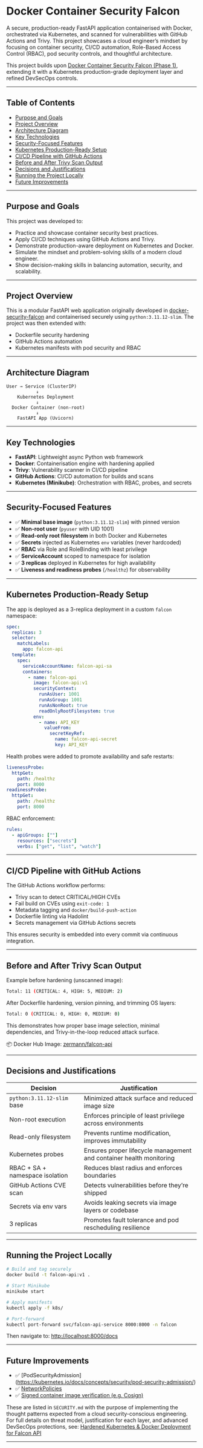 # Docker Container Security Falcon

A secure, production-ready FastAPI application containerised with Docker, orchestrated via Kubernetes, and scanned for vulnerabilities with GitHub Actions and Trivy. This project showcases a cloud engineer’s mindset by focusing on container security, CI/CD automation, Role-Based Access Control (RBAC), pod security controls, and thoughtful architecture.

This project builds upon [Docker Container Security Falcon (Phase 1)](https://github.com/JThomas404/docker-security-falcon), extending it with a Kubernetes production-grade deployment layer and refined DevSecOps controls.

---

## Table of Contents

- [Purpose and Goals](#purpose-and-goals)
- [Project Overview](#project-overview)
- [Architecture Diagram](#architecture-diagram)
- [Key Technologies](#key-technologies)
- [Security-Focused Features](#security-focused-features)
- [Kubernetes Production-Ready Setup](#kubernetes-production-ready-setup)
- [CI/CD Pipeline with GitHub Actions](#cicd-pipeline-with-github-actions)
- [Before and After Trivy Scan Output](#before-and-after-trivy-scan-output)
- [Decisions and Justifications](#decisions-and-justifications)
- [Running the Project Locally](#running-the-project-locally)
- [Future Improvements](#future-improvements)

---

## Purpose and Goals

This project was developed to:

- Practice and showcase container security best practices.
- Apply CI/CD techniques using GitHub Actions and Trivy.
- Demonstrate production-aware deployment on Kubernetes and Docker.
- Simulate the mindset and problem-solving skills of a modern cloud engineer.
- Show decision-making skills in balancing automation, security, and scalability.

---

## Project Overview

This is a modular FastAPI web application originally developed in [docker-security-falcon](https://github.com/JThomas404/fastapi-project) and containerised securely using `python:3.11.12-slim`. The project was then extended with:

- Dockerfile security hardening
- GitHub Actions automation
- Kubernetes manifests with pod security and RBAC

---

## Architecture Diagram

```
User → Service (ClusterIP)
           ↓
    Kubernetes Deployment
           ↓
  Docker Container (non-root)
           ↓
    FastAPI App (Uvicorn)
```

---

## Key Technologies

- **FastAPI**: Lightweight async Python web framework
- **Docker**: Containerisation engine with hardening applied
- **Trivy**: Vulnerability scanner in CI/CD pipeline
- **GitHub Actions**: CI/CD automation for builds and scans
- **Kubernetes (Minikube)**: Orchestration with RBAC, probes, and secrets

---

## Security-Focused Features

- ✅ **Minimal base image** (`python:3.11.12-slim`) with pinned version
- ✅ **Non-root user** (`pyuser` with UID 1001)
- ✅ **Read-only root filesystem** in both Docker and Kubernetes
- ✅ **Secrets** injected as Kubernetes `env` variables (never hardcoded)
- ✅ **RBAC** via Role and RoleBinding with least privilege
- ✅ **ServiceAccount** scoped to namespace for isolation
- ✅ **3 replicas** deployed in Kubernetes for high availability
- ✅ **Liveness and readiness probes** (`/healthz`) for observability

---

## Kubernetes Production-Ready Setup

The app is deployed as a 3-replica deployment in a custom `falcon` namespace:

```yaml
spec:
  replicas: 3
  selector:
    matchLabels:
      app: falcon-api
  template:
    spec:
      serviceAccountName: falcon-api-sa
      containers:
        - name: falcon-api
          image: falcon-api:v1
          securityContext:
            runAsUser: 1001
            runAsGroup: 1001
            runAsNonRoot: true
            readOnlyRootFilesystem: true
          env:
            - name: API_KEY
              valueFrom:
                secretKeyRef:
                  name: falcon-api-secret
                  key: API_KEY
```

Health probes were added to promote availability and safe restarts:

```yaml
livenessProbe:
  httpGet:
    path: /healthz
    port: 8000
readinessProbe:
  httpGet:
    path: /healthz
    port: 8000
```

RBAC enforcement:

```yaml
rules:
  - apiGroups: [""]
    resources: ["secrets"]
    verbs: ["get", "list", "watch"]
```

---

## CI/CD Pipeline with GitHub Actions

The GitHub Actions workflow performs:

- Trivy scan to detect CRITICAL/HIGH CVEs
- Fail build on CVEs using `exit-code: 1`
- Metadata tagging and `docker/build-push-action`
- Dockerfile linting via Hadolint
- Secrets management via GitHub Actions secrets

This ensures security is embedded into every commit via continuous integration.

---

## Before and After Trivy Scan Output

Example before hardening (unscanned image):

```bash
Total: 11 (CRITICAL: 4, HIGH: 5, MEDIUM: 2)
```

After Dockerfile hardening, version pinning, and trimming OS layers:

```bash
Total: 0 (CRITICAL: 0, HIGH: 0, MEDIUM: 0)
```

This demonstrates how proper base image selection, minimal dependencies, and Trivy-in-the-loop reduced attack surface.

📦 Docker Hub Image: [zermann/falcon-api](https://hub.docker.com/repository/docker/zermann/falcon-api)

---

## Decisions and Justifications

| Decision                        | Justification                                                       |
| ------------------------------- | ------------------------------------------------------------------- |
| `python:3.11.12-slim` base      | Minimized attack surface and reduced image size                     |
| Non-root execution              | Enforces principle of least privilege across environments           |
| Read-only filesystem            | Prevents runtime modification, improves immutability                |
| Kubernetes probes               | Ensures proper lifecycle management and container health monitoring |
| RBAC + SA + namespace isolation | Reduces blast radius and enforces boundaries                        |
| GitHub Actions CVE scan         | Detects vulnerabilities before they’re shipped                      |
| Secrets via env vars            | Avoids leaking secrets via image layers or codebase                 |
| 3 replicas                      | Promotes fault tolerance and pod rescheduling resilience            |

---

## Running the Project Locally

```bash
# Build and tag securely
docker build -t falcon-api:v1 .

# Start Minikube
minikube start

# Apply manifests
kubectl apply -f k8s/

# Port-forward
kubectl port-forward svc/falcon-api-service 8000:8000 -n falcon
```

Then navigate to: [http://localhost:8000/docs](http://localhost:8000/docs)

---

## Future Improvements

- ✅ [PodSecurityAdmission] (https://kubernetes.io/docs/concepts/security/pod-security-admission/)
- ✅ [NetworkPolicies](https://kubernetes.io/docs/concepts/services-networking/network-policies/)
- ✅ [Signed container image verification (e.g. Cosign)](https://forums.docker.com/t/verifying-signatures-of-images-signed-by-cosign/136928)

These are listed in `SECURITY.md` with the purpose of implementing the thought patterns expected from a cloud security-conscious engineering. For full details on threat model, justification for each layer, and advanced DevSecOps protections, see: [Hardened Kubernetes & Docker Deployment for Falcon API](./SECURITY.md)

---
